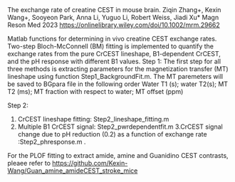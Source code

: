​

The exchange rate of creatine CEST in mouse brain.
Ziqin Zhang+, Kexin Wang+, Sooyeon Park, Anna Li, Yuguo Li, Robert Weiss, Jiadi Xu*
Magn Reson Med 2023
https://onlinelibrary.wiley.com/doi/10.1002/mrm.29662

Matlab functions for determining in vivo creatine CEST exchange rates. Two-step Bloch-McConnell (BM) fitting is implemented to quantify the exchange rates from the pure CrCEST lineshape, B1-dependent CrCEST, and the pH response with different B1 values. 
Step 1:
The first step for all three methods is extracting  parameters for the magnetization transfer (MT) lineshape using function Step1_BackgroundFit.m. The MT paremeters will be saved to BGpara file in the following order
Water T1 (s); water T2(s); MT T2 (ms); MT fraction with respect to water; MT offset (ppm)

Step 2:
1. CrCEST lineshape fitting: Step2_lineshape_fitting.m 
2. Multiple B1 CrCEST signal: Step2_pwrdependentfit.m
3.CrCEST signal change due to pH reduction (0.2) as a function of exchange rate :Step2_phresponse.m
.


For the PLOF fitting to extract amide, amine and Guanidino CEST contrasts, pleaee refer to
https://github.com/Kexin-Wang/Guan_amine_amideCEST_stroke_mice
